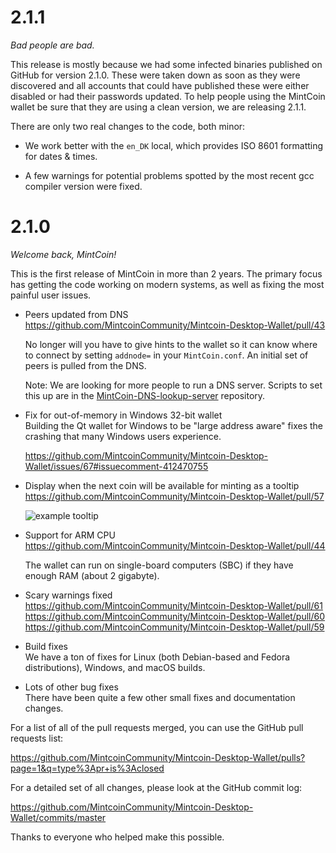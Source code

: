 # 2.1.1

_Bad people are bad._

This release is mostly because we had some infected binaries published
on GitHub for version 2.1.0. These were taken down as soon as they
were discovered and all accounts that could have published these were
either disabled or had their passwords updated. To help people using
the MintCoin wallet be sure that they are using a clean version, we
are releasing 2.1.1.

There are only two real changes to the code, both minor:

* We work better with the `en_DK` local, which provides ISO 8601
  formatting for dates & times.

* A few warnings for potential problems spotted by the most recent gcc
  compiler version were fixed.

# 2.1.0

_Welcome back, MintCoin!_

This is the first release of MintCoin in more than 2 years. The
primary focus has getting the code working on modern systems, as well
as fixing the most painful user issues.

* Peers updated from DNS  
  https://github.com/MintcoinCommunity/Mintcoin-Desktop-Wallet/pull/43

  No longer will you have to give hints to the wallet so it can know
  where to connect by setting `addnode=` in your `MintCoin.conf`. An
  initial set of peers is pulled from the DNS.

  Note: We are looking for more people to run a DNS server. Scripts to
  set this up are in the
  [MintCoin-DNS-lookup-server](https://github.com/shane-kerr/MintCoin-DNS-lookup-server)
  repository.

* Fix for out-of-memory in Windows 32-bit wallet  
  Building the Qt wallet for Windows to be "large address aware" fixes
  the crashing that many Windows users experience.

  https://github.com/MintcoinCommunity/Mintcoin-Desktop-Wallet/issues/67#issuecomment-412470755

* Display when the next coin will be available for minting as a tooltip  
  https://github.com/MintcoinCommunity/Mintcoin-Desktop-Wallet/pull/57

  ![example tooltip](https://user-images.githubusercontent.com/1943584/38581536-b02d6eea-3cfc-11e8-8232-44e45921d4e7.png)

* Support for ARM CPU  
  https://github.com/MintcoinCommunity/Mintcoin-Desktop-Wallet/pull/44

  The wallet can run on single-board computers (SBC) if they have
  enough RAM (about 2 gigabyte).

* Scary warnings fixed  
  https://github.com/MintcoinCommunity/Mintcoin-Desktop-Wallet/pull/61
  https://github.com/MintcoinCommunity/Mintcoin-Desktop-Wallet/pull/60
  https://github.com/MintcoinCommunity/Mintcoin-Desktop-Wallet/pull/59

* Build fixes  
  We have a ton of fixes for Linux (both Debian-based and Fedora
  distributions), Windows, and macOS builds.

* Lots of other bug fixes   
  There have been quite a few other small fixes and documentation
  changes.

For a list of all of the pull requests merged, you can use the GitHub
pull requests list: 

https://github.com/MintcoinCommunity/Mintcoin-Desktop-Wallet/pulls?page=1&q=type%3Apr+is%3Aclosed

For a detailed set of all changes, please look at the GitHub commit
log:

https://github.com/MintcoinCommunity/Mintcoin-Desktop-Wallet/commits/master

Thanks to everyone who helped make this possible.
